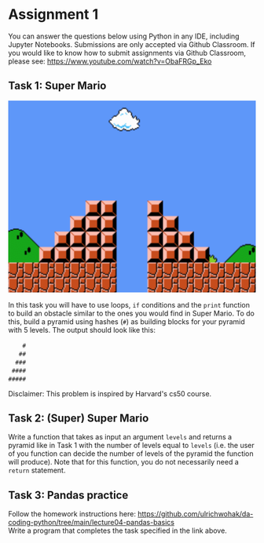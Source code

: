 # Assignment 1
You can answer the questions below using Python in any IDE, including Jupyter Notebooks. Submissions are only accepted via Github Classroom. If you would like to know how to submit assignments via Github Classroom, please see: https://www.youtube.com/watch?v=ObaFRGp_Eko


## Task 1: Super Mario
![alt text](https://github.com/ulrichwohak/coding1_assignment1/blob/main/Super-Mario-Bros-scene-where-Mario-need-to-jump-over-a-gap-from-the-first-pyramid-to-the.ppm.png)


In this task you will have to use loops, `if` conditions and the `print` function to build an obstacle similar to the ones you would find in Super Mario. To do this, build a pyramid using hashes (`#`) as building blocks for your pyramid with 5 levels. The output should look like this:

`    #`  
`   ##`  
`  ###`  
` ####`  
`#####`  

Disclaimer: This problem is inspired by Harvard's cs50 course.  
  
## Task 2: (Super) Super Mario
Write a function that takes as input an argument `levels` and returns a pyramid like in Task 1 with the number of levels equal to `levels` (i.e. the user of you function can decide the number of levels of the pyramid the function will produce). Note that for this function, you do not necessarily need a `return` statement.  

## Task 3: Pandas practice
Follow the homework instructions here: https://github.com/ulrichwohak/da-coding-python/tree/main/lecture04-pandas-basics  
Write a program that completes the task specified in the link above.

